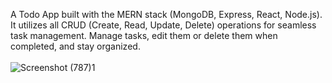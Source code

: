 A Todo App built with the MERN stack (MongoDB, Express, React, Node.js). It utilizes all CRUD (Create, Read, Update, Delete) operations for seamless task management. Manage tasks, edit them or delete them when completed, and stay organized.
<br>
<br>
![Screenshot (787)1](https://github.com/ayushydv100/todo-mern/assets/147692225/50abbca0-18d0-4be9-8628-1c0b372448de)

